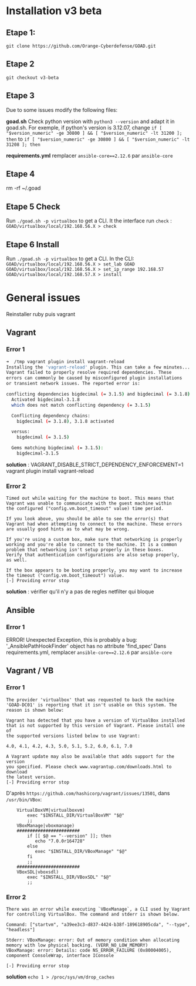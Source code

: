 # Installation v3 beta

## Etape 1:
`git clone https://github.com/Orange-Cyberdefense/GOAD.git`

## Etape 2
`git checkout v3-beta`

## Etape 3
Due to some issues modify the following files:

**goad.sh**
Check python version with `python3 --version` and adapt it in goad.sh. For exemple, if python's version is 3.12.07, change `if [ "$version_numeric" -ge 30800 ] && [ "$version_numeric" -lt 31200 ]; then` to `if [ "$version_numeric" -ge 30800 ] && [ "$version_numeric" -lt 31208 ]; then`

**requirements.yml**
remplacer `ansible-core==2.12.6` par `ansible-core`

## Etape 4
rm -rf ~/.goad

## Etape 5 Check
Run `./goad.sh -p virtualbox` to get a CLI.
It the interface run `check` : `GOAD/virtualbox/local/192.168.56.X > check`

## Etape 6 Install
Run `./goad.sh -p virtualbox` to get a CLI.
In the CLI:
`GOAD/virtualbox/local/192.168.56.X > set_lab GOAD`
`GOAD/virtualbox/local/192.168.56.X > set_ip_range 192.168.57`
`GOAD/virtualbox/local/192.168.57.X > install`





# General issues
Reinstaller ruby puis vagrant

## Vagrant

### Error 1
```bash
➜  /tmp vagrant plugin install vagrant-reload
Installing the 'vagrant-reload' plugin. This can take a few minutes...
Vagrant failed to properly resolve required dependencies. These
errors can commonly be caused by misconfigured plugin installations
or transient network issues. The reported error is:

conflicting dependencies bigdecimal (= 3.1.5) and bigdecimal (= 3.1.8)
  Activated bigdecimal-3.1.8
  which does not match conflicting dependency (= 3.1.5)

  Conflicting dependency chains:
    bigdecimal (= 3.1.8), 3.1.8 activated

  versus:
    bigdecimal (= 3.1.5)

  Gems matching bigdecimal (= 3.1.5):
    bigdecimal-3.1.5
```
**solution** : VAGRANT_DISABLE_STRICT_DEPENDENCY_ENFORCEMENT=1 vagrant plugin install vagrant-reload

### Error 2
```
Timed out while waiting for the machine to boot. This means that
Vagrant was unable to communicate with the guest machine within
the configured ("config.vm.boot_timeout" value) time period.

If you look above, you should be able to see the error(s) that
Vagrant had when attempting to connect to the machine. These errors
are usually good hints as to what may be wrong.

If you're using a custom box, make sure that networking is properly
working and you're able to connect to the machine. It is a common
problem that networking isn't setup properly in these boxes.
Verify that authentication configurations are also setup properly,
as well.

If the box appears to be booting properly, you may want to increase
the timeout ("config.vm.boot_timeout") value.
[-] Providing error stop 
```

**solution** : vérifier qu'il n'y a pas de regles netfilter qui bloque



## Ansible
### Error 1
ERROR! Unexpected Exception, this is probably a bug: '_AnsiblePathHookFinder' object has no attribute 'find_spec'
Dans requirements.yml, remplacer `ansible-core==2.12.6` par `ansible-core`


## Vagrant / VB
### Error 1
```
The provider 'virtualbox' that was requested to back the machine
'GOAD-DC01' is reporting that it isn't usable on this system. The
reason is shown below:

Vagrant has detected that you have a version of VirtualBox installed
that is not supported by this version of Vagrant. Please install one of
the supported versions listed below to use Vagrant:

4.0, 4.1, 4.2, 4.3, 5.0, 5.1, 5.2, 6.0, 6.1, 7.0

A Vagrant update may also be available that adds support for the version
you specified. Please check www.vagrantup.com/downloads.html to download
the latest version.
[-] Providing error stop 
```
D'après `https://github.com/hashicorp/vagrant/issues/13501`, dans `/usr/bin/VBox`:

```
    VirtualBoxVM|virtualboxvm)
        exec "$INSTALL_DIR/VirtualBoxVM" "$@"
        ;;
    VBoxManage|vboxmanage)
    ########################
        if [[ $@ == "--version" ]]; then
           echo "7.0.0r164728"
        else
           exec "$INSTALL_DIR/VBoxManage" "$@"
        fi
        ;;
    ########################
    VBoxSDL|vboxsdl)
        exec "$INSTALL_DIR/VBoxSDL" "$@"
        ;;
```

### Error 2
```
There was an error while executing `VBoxManage`, a CLI used by Vagrant
for controlling VirtualBox. The command and stderr is shown below.

Command: ["startvm", "a39ee3c3-d837-4424-b38f-189618905cda", "--type", "headless"]

Stderr: VBoxManage: error: Out of memory condition when allocating memory with low physical backing. (VERR_NO_LOW_MEMORY)
VBoxManage: error: Details: code NS_ERROR_FAILURE (0x80004005), component ConsoleWrap, interface IConsole

[-] Providing error stop
```

**solution**
`echo 1 > /proc/sys/vm/drop_caches`









